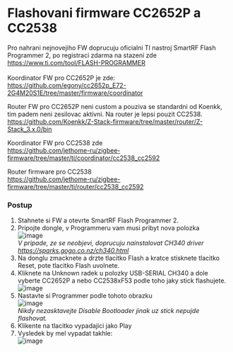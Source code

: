# Flashovani firmware CC2652P a CC2538
Pro nahrani nejnovejiho FW doprucuju oficialni TI nastroj SmartRF Flash Programmer 2, po registraci zdarma na stazeni zde https://www.ti.com/tool/FLASH-PROGRAMMER <br><br>
Koordinator FW pro CC2652P je zde:<br>
https://github.com/egony/cc2652p_E72-2G4M20S1E/tree/master/firmware/coordinator <br>

Router FW pro CC2652P neni custom a pouziva se standardni od Koenkk, tim padem neni zesilovac aktivni. Na router je lepsi pouzit CC2538.<br>
https://github.com/Koenkk/Z-Stack-firmware/tree/master/router/Z-Stack_3.x.0/bin<br>

Koordinator FW pro CC2538 zde<br>
https://github.com/jethome-ru/zigbee-firmware/tree/master/ti/coordinator/cc2538_cc2592 <br>

Router firmware pro CC2538<br>
https://github.com/jethome-ru/zigbee-firmware/tree/master/ti/router/cc2538_cc2592 <br>



### Postup
1. Stahnete si FW a otevrte SmartRF Flash Programmer 2.
2. Pripojte dongle, v Programmeru vam musi pribyt nova polozka<br>
![image](https://user-images.githubusercontent.com/46757804/116809294-88b74900-ab3d-11eb-9db1-26fa0fc103ad.png)<br>
*V pripade, ze se neobjevi, doprucuju nainstalovat CH340 driver https://sparks.gogo.co.nz/ch340.html*
3. Na donglu zmacknete a drzte tlacitko Flash a kratce stisknete tlacitko Reset, pote tlacitko Flash uvolnete.
4. Kliknete na Unknown radek u polozky USB-SERIAL CH340 a dole vyberte CC2652P a nebo CC2538xF53 podle toho jaky stick flashujete.<br>
![image](https://user-images.githubusercontent.com/46757804/116809382-08ddae80-ab3e-11eb-852a-e2017a036182.png)
5. Nastavte si Programmer podle tohoto obrazku<br>![image](https://user-images.githubusercontent.com/46757804/116809418-3a567a00-ab3e-11eb-962c-49d037e7d5fb.png)<br>
*Nikdy nezasktavejte Disable Bootloader jinak uz stick nepujde flashovat.*<br>
6. Klikente na tlacitko vypadajici jako Play<br>
7. Vysledek by mel vypadat takhle:<br>
![image](https://user-images.githubusercontent.com/46757804/116809514-afc24a80-ab3e-11eb-8eab-5678cfe881da.png)





